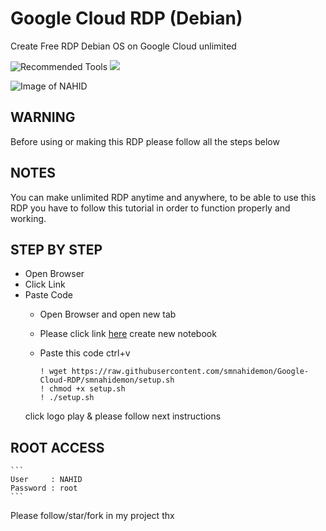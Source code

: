 # Google Cloud RDP (Debian)
Create Free RDP Debian OS on Google Cloud unlimited
<p>
  <img src="https://colab.research.google.com/assets/colab-badge.svg" alt="Recommended Tools"/>
  <img src="https://img.shields.io/badge/Google-RDP-green" />
</p>

![Image of NAHID](https://raw.githubusercontent.com/smnahidemon/Google-Cloud-RDP/demo.png)

## WARNING 
Before using or making this RDP please follow all the steps below

## NOTES
You can make unlimited RDP anytime and anywhere, to be able to use this RDP you have to follow this tutorial in order to function properly and working.

## STEP BY STEP
* Open Browser
* Click Link
* Paste Code
  * Open Browser and open new tab
  * Please click link [here](https://colab.research.google.com/#create=true)
    create new notebook
  * Paste this code ctrl+v
  
    ```shell
    ! wget https://raw.githubusercontent.com/smnahidemon/Google-Cloud-RDP/smnahidemon/setup.sh
    ! chmod +x setup.sh
    ! ./setup.sh
    ```
   click logo play & please follow next instructions
   
## ROOT ACCESS

    ```
    User     : NAHID
    Password : root
    ```
Please follow/star/fork in my project
thx
  
